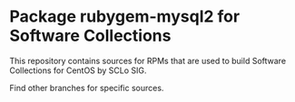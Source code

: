 # Package rubygem-mysql2 for Software Collections

This repository contains sources for RPMs that are used
to build Software Collections for CentOS by SCLo SIG.

Find other branches for specific sources.
